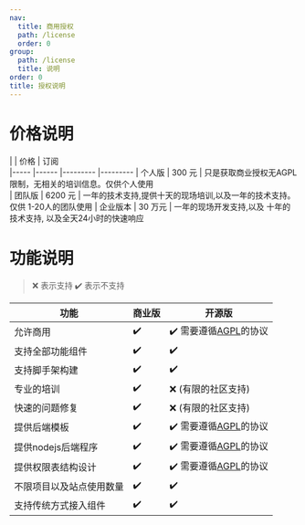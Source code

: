 ```yaml
---
nav:
  title: 商用授权
  path: /license
  order: 0
group:
  path: /license
  title: 说明
order: 0
title: 授权说明
---
```


# 价格说明

|           | 价格               | 订阅     
|-----     |------   |---------  |---------
| 个人版   | 300 元  |   只是获取商业授权无AGPL限制，无相关的培训信息。仅供个人使用               
| 团队版   | 6200 元 |   一年的技术支持,提供十天的现场培训,以及一年的技术支持。仅供 1-20人的团队使用
| 企业版本 | 30 万元  |  一年的现场开发支持,以及 十年的技术支持, 以及全天24小时的快速响应

# 功能说明 

> ❌ 表示支持 ✔️ 表示不支持


|  功能            | 商业版   | 开源版
|--------          |-------   |---------
|允许商用        | ✔️      | ✔️ 需要遵循[AGPL](https://www.gnu.org/licenses/agpl-3.0.en.html)的协议
|支持全部功能组件 | ✔️      | ✔️
|支持脚手架构建  | ✔️      | ✔️
|专业的培训     | ✔️       | ❌ (有限的社区支持)
|快速的问题修复  | ✔️       | ❌ (有限的社区支持)
|提供后端模板    | ✔️      | ✔️ 需要遵循[AGPL](https://www.gnu.org/licenses/agpl-3.0.en.html)的协议
|提供nodejs后端程序| ✔️     | ✔️ 需要遵循[AGPL](https://www.gnu.org/licenses/agpl-3.0.en.html)的协议
|提供权限表结构设计 | ✔️    | ✔️ 需要遵循[AGPL](https://www.gnu.org/licenses/agpl-3.0.en.html)的协议
|不限项目以及站点使用数量| ✔️ | ✔️
|支持传统方式接入组件 | ✔️    | ✔️
